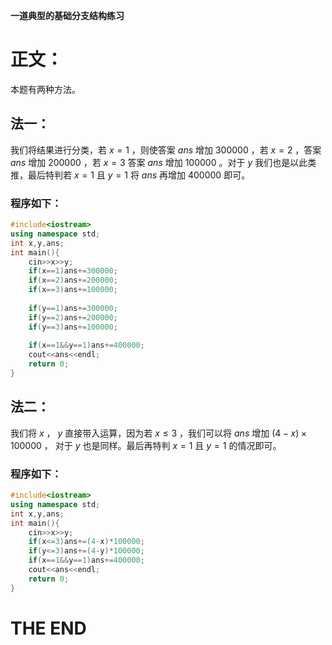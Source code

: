 **一道典型的基础分支结构练习**
# **正文：**
本题有两种方法。
## 法一：
我们将结果进行分类，若 $x=1$ ，则使答案 $ans$ 增加 $300000$ ，若 $x=2$ ，答案 $ans$ 增加 $200000$ ，若 $x=3$ 答案 $ans$ 增加 $100000$ 。对于 $y$ 我们也是以此类推，最后特判若 $x=1$ 且 $y=1$ 将 $ans$ 再增加 $400000$ 即可。
### 程序如下：
```cpp
#include<iostream>
using namespace std;
int x,y,ans;
int main(){
    cin>>x>>y;
    if(x==1)ans+=300000;
    if(x==2)ans+=200000;
    if(x==3)ans+=100000;
    
    if(y==1)ans+=300000;
    if(y==2)ans+=200000;
    if(y==3)ans+=100000;
    
    if(x==1&&y==1)ans+=400000;
    cout<<ans<<endl;
    return 0;
}
```
## 法二：
我们将 $x$ ， $y$ 直接带入运算，因为若 $x≤3$ ，我们可以将 $ans$ 增加 $(4-x) \times 100000$ ， 对于 $y$ 也是同样。最后再特判 $x=1$ 且 $y=1$ 的情况即可。
### 程序如下：
```cpp
#include<iostream>
using namespace std;
int x,y,ans;
int main(){
    cin>>x>>y;
    if(x<=3)ans+=(4-x)*100000;
    if(y<=3)ans+=(4-y)*100000;
    if(x==1&&y==1)ans+=400000;
    cout<<ans<<endl;
    return 0;
}
```
# **THE END**